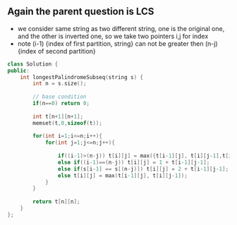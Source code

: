 ## Again the parent question is LCS 
- we consider same string as two different string, one is the original one, and the other is inverted one, so we take two pointers i,j  for index 
- note (i-1) {index of first partition, string} can not be greater then (n-j) {index of second partition}

```cpp
class Solution {
public:
    int longestPalindromeSubseq(string s) {
        int n = s.size();
        
        // base condition
        if(n==0) return 0;
        
        int t[n+1][n+1];
        memset(t,0,sizeof(t));
        
        for(int i=1;i<=n;i++){
            for(int j=1;j<=n;j++){
            
                if((i-1)>(n-j)) t[i][j] = max({t[i-1][j], t[i][j-1],t[i-1][j-1]});  // overflow
                else if((i-1)==(n-j)) t[i][j] = 1 + t[i-1][j-1];                    // when we land to same index from both start and end
                else if(s[i-1] == s[(n-j)]) t[i][j] = 2 + t[i-1][j-1];              // match condition
                else t[i][j] = max(t[i-1][j], t[i][j-1]);                           // else statement
            }
        }
        
        return t[n][n];
    }
};
```
